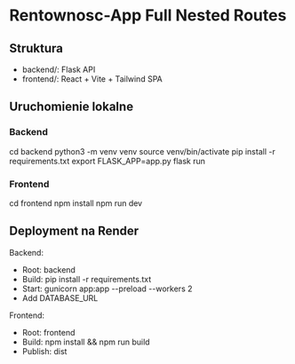 # Rentownosc-App Full Nested Routes

## Struktura
- backend/: Flask API
- frontend/: React + Vite + Tailwind SPA

## Uruchomienie lokalne

### Backend
cd backend
python3 -m venv venv
source venv/bin/activate
pip install -r requirements.txt
export FLASK_APP=app.py
flask run

### Frontend
cd frontend
npm install
npm run dev

## Deployment na Render

Backend:
- Root: backend
- Build: pip install -r requirements.txt
- Start: gunicorn app:app --preload --workers 2
- Add DATABASE_URL

Frontend:
- Root: frontend
- Build: npm install && npm run build
- Publish: dist
